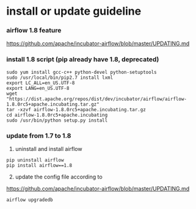 # install or update guideline

### airflow 1.8 feature

https://github.com/apache/incubator-airflow/blob/master/UPDATING.md

### install 1.8 script (pip already have 1.8, deprecated)

```
sudo yum install gcc-c++ python-devel python-setuptools
sudo /usr/local/bin/pip2.7 install lxml
export LC_ALL=en_US.UTF-8
export LANG=en_US.UTF-8
wget "https://dist.apache.org/repos/dist/dev/incubator/airflow/airflow-1.8.0rc5+apache.incubating.tar.gz"
tar -xzvf airflow-1.8.0rc5+apache.incubating.tar.gz
cd airflow-1.8.0rc5+apache.incubating
sudo /usr/bin/python setup.py install 
```

### update from 1.7 to 1.8

1) uninstall and install airflow

```
pip uninstall airflow
pip install airflow==1.8
```

2) update the config file according to

https://github.com/apache/incubator-airflow/blob/master/UPDATING.md

```
airflow upgradedb
```

 

